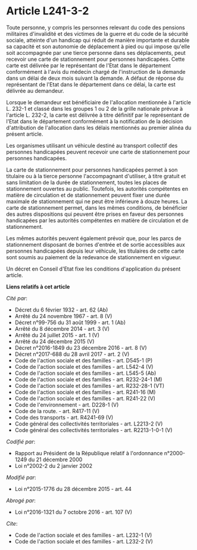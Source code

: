 # Article L241-3-2

Toute personne, y compris les personnes relevant du code des pensions militaires d'invalidité et des victimes de la guerre et
du code de la sécurité sociale, atteinte d'un handicap qui réduit de manière importante et durable sa capacité et son
autonomie de déplacement à pied ou qui impose qu'elle soit accompagnée par une tierce personne dans ses déplacements, peut
recevoir une carte de stationnement pour personnes handicapées. Cette carte est délivrée par le représentant de l'Etat dans
le département conformément à l'avis du médecin chargé de l'instruction de la demande dans un délai de deux mois suivant la
demande. A défaut de réponse du représentant de l'Etat dans le département dans ce délai, la carte est délivrée au
demandeur. 

Lorsque le demandeur est bénéficiaire de l'allocation mentionnée à l'article L. 232-1 et classé dans les groupes 1 ou 2 de la
grille nationale prévue à l'article L. 232-2, la carte est délivrée à titre définitif par le représentant de l'Etat dans le
département conformément à la notification de la décision d'attribution de l'allocation dans les délais mentionnés au premier
alinéa du présent article. 

Les organismes utilisant un véhicule destiné au transport collectif des personnes handicapées peuvent recevoir une carte de
stationnement pour personnes handicapées. 

La carte de stationnement pour personnes handicapées permet à son titulaire ou à la tierce personne l'accompagnant
d'utiliser, à titre gratuit et sans limitation de la durée de stationnement, toutes les places de stationnement ouvertes au
public. Toutefois, les autorités compétentes en matière de circulation et de stationnement peuvent fixer une durée maximale
de stationnement qui ne peut être inférieure à douze heures. La carte de stationnement permet, dans les mêmes conditions, de
bénéficier des autres dispositions qui peuvent être prises en faveur des personnes handicapées par les autorités compétentes
en matière de circulation et de stationnement. 

Les mêmes autorités peuvent également prévoir que, pour les parcs de stationnement disposant de bornes d'entrée et de sortie
accessibles aux personnes handicapées depuis leur véhicule, les titulaires de cette carte sont soumis au paiement de la
redevance de stationnement en vigueur. 

Un décret en Conseil d'Etat fixe les conditions d'application du présent article.

**Liens relatifs à cet article**

_Cité par_:

  - Décret du 6 février 1932 - art. 62 (Ab)
  - Arrêté du 24 novembre 1967 - art. 8 (V)
  - Décret n°99-756 du 31 août 1999 - art. 1 (Ab)
  - Arrêté du 8 décembre 2014 - art. 3 (V)
  - Arrêté du 24 juillet 2015 - art. 1 (V)
  - Arrêté du 24 décembre 2015 (V)
  - Décret n°2016-1849 du 23 décembre 2016 - art. 8 (V)
  - Décret n°2017-688 du 28 avril 2017 - art. 2 (V)
  - Code de l'action sociale et des familles - art. D545-1 (P)
  - Code de l'action sociale et des familles - art. L542-4 (V)
  - Code de l'action sociale et des familles - art. L545-5 (Ab)
  - Code de l'action sociale et des familles - art. R232-24-1 (M)
  - Code de l'action sociale et des familles - art. R232-28-1 (VT)
  - Code de l'action sociale et des familles - art. R241-16 (M)
  - Code de l'action sociale et des familles - art. R241-22 (V)
  - Code de l'environnement - art. D228-1 (V)
  - Code de la route. - art. R417-11 (V)
  - Code des transports - art. R4241-69 (V)
  - Code général des collectivités territoriales - art. L2213-2 (V)
  - Code général des collectivités territoriales - art. R2213-1-0-1 (V)

_Codifié par_:

  - Rapport au Président de la République relatif à l'ordonnance n°2000-1249 du 21 décembre 2000
  - Loi n°2002-2 du 2 janvier 2002

_Modifié par_:

  - Loi n°2015-1776 du 28 décembre 2015 - art. 44

_Abrogé par_:

  - Loi n°2016-1321 du 7 octobre 2016 - art. 107 (V)

_Cite_:

  - Code de l'action sociale et des familles - art. L232-1 (V)
  - Code de l'action sociale et des familles - art. L232-2 (V)
